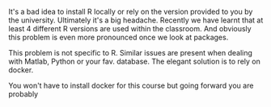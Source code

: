 It's a bad idea to install R locally or rely on the version provided to you by the university.
Ultimately it's a big headache. Recently we have learnt that at least 4 different R versions are used within the classroom.
And obviously this problem is even more pronounced once we look at packages.

This problem is not specific to R. Similar issues are present when dealing with Matlab, Python or your fav. database.
The elegant solution is to rely on docker. 

You won't have to install docker for this course but going forward you are probably 